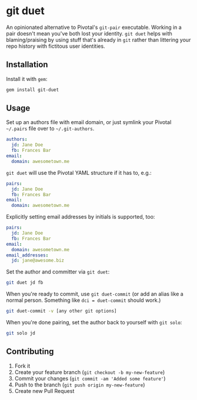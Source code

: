 # git duet

An opinionated alternative to Pivotal's `git-pair` executable.  Working
in a pair doesn't mean you've both lost your identity.  `git duet` helps
with blaming/praising by using stuff that's already in `git` rather than
littering your repo history with fictitous user identities.

## Installation

Install it with `gem`:

~~~~~ bash
gem install git-duet
~~~~~

## Usage

Set up an authors file with email domain, or just symlink your Pivotal
`~/.pairs` file over to `~/.git-authors`.

~~~~~ yaml
authors:
  jd: Jane Doe
  fb: Frances Bar
email:
  domain: awesometown.me
~~~~~

`git duet` will use the Pivotal YAML structure if it has to, e.g.:

~~~~~ yaml
pairs:
  jd: Jane Doe
  fb: Frances Bar
email:
  domain: awesometown.me
~~~~~

Explicitly setting email addresses by initials is supported, too:

~~~~~ yaml
pairs:
  jd: Jane Doe
  fb: Frances Bar
email:
  domain: awesometown.me
email_addresses:
  jd: jane@awesome.biz
~~~~~

Set the author and committer via `git duet`:

~~~~~ bash
git duet jd fb
~~~~~

When you're ready to commit, use `git duet-commit` (or add an alias like
a normal person.  Something like `dci = duet-commit` should work.)

~~~~~ bash
git duet-commit -v [any other git options]
~~~~~

When you're done pairing, set the author back to yourself with `git solo`:

~~~~~ bash
git solo jd
~~~~~

## Contributing

1. Fork it
2. Create your feature branch (`git checkout -b my-new-feature`)
3. Commit your changes (`git commit -am 'Added some feature'`)
4. Push to the branch (`git push origin my-new-feature`)
5. Create new Pull Request
